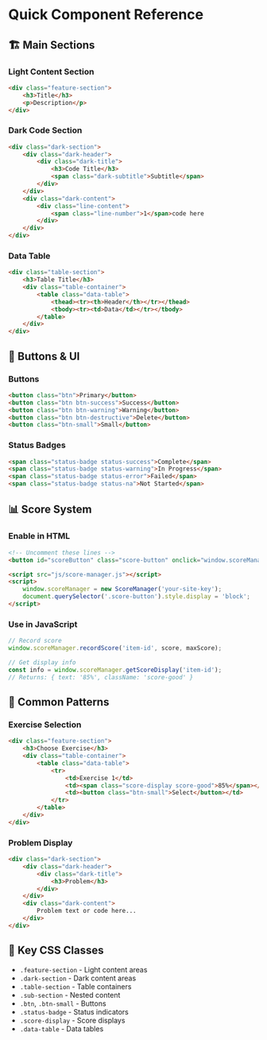 # Quick Component Reference

## 🏗️ Main Sections

### Light Content Section
```html
<div class="feature-section">
    <h3>Title</h3>
    <p>Description</p>
</div>
```

### Dark Code Section  
```html
<div class="dark-section">
    <div class="dark-header">
        <div class="dark-title">
            <h3>Code Title</h3>
            <span class="dark-subtitle">Subtitle</span>
        </div>
    </div>
    <div class="dark-content">
        <div class="line-content">
            <span class="line-number">1</span>code here
        </div>
    </div>
</div>
```

### Data Table
```html
<div class="table-section">
    <h3>Table Title</h3>
    <div class="table-container">
        <table class="data-table">
            <thead><tr><th>Header</th></tr></thead>
            <tbody><tr><td>Data</td></tr></tbody>
        </table>
    </div>
</div>
```

## 🎨 Buttons & UI

### Buttons
```html
<button class="btn">Primary</button>
<button class="btn btn-success">Success</button>
<button class="btn btn-warning">Warning</button>
<button class="btn btn-destructive">Delete</button>
<button class="btn-small">Small</button>
```

### Status Badges
```html
<span class="status-badge status-success">Complete</span>
<span class="status-badge status-warning">In Progress</span>
<span class="status-badge status-error">Failed</span>
<span class="status-badge status-na">Not Started</span>
```

## 📊 Score System

### Enable in HTML
```html
<!-- Uncomment these lines -->
<button id="scoreButton" class="score-button" onclick="window.scoreManager.showScoreModal()">📊 Scores (0%)</button>

<script src="js/score-manager.js"></script>
<script>
    window.scoreManager = new ScoreManager('your-site-key');
    document.querySelector('.score-button').style.display = 'block';
</script>
```

### Use in JavaScript
```javascript
// Record score
window.scoreManager.recordScore('item-id', score, maxScore);

// Get display info
const info = window.scoreManager.getScoreDisplay('item-id');
// Returns: { text: '85%', className: 'score-good' }
```

## 🎯 Common Patterns

### Exercise Selection
```html
<div class="feature-section">
    <h3>Choose Exercise</h3>
    <div class="table-container">
        <table class="data-table">
            <tr>
                <td>Exercise 1</td>
                <td><span class="score-display score-good">85%</span></td>
                <td><button class="btn-small">Select</button></td>
            </tr>
        </table>
    </div>
</div>
```

### Problem Display
```html
<div class="dark-section">
    <div class="dark-header">
        <div class="dark-title">
            <h3>Problem</h3>
        </div>
    </div>
    <div class="dark-content">
        Problem text or code here...
    </div>
</div>
```

## 📱 Key CSS Classes

- `.feature-section` - Light content areas
- `.dark-section` - Dark content areas  
- `.table-section` - Table containers
- `.sub-section` - Nested content
- `.btn`, `.btn-small` - Buttons
- `.status-badge` - Status indicators
- `.score-display` - Score displays
- `.data-table` - Data tables
